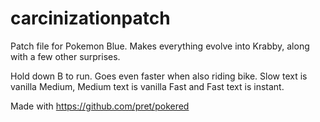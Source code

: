 # carcinizationpatch
Patch file for Pokemon Blue. Makes everything evolve into Krabby, along with a few other surprises.

Hold down B to run. Goes even faster when also riding bike.
Slow text is vanilla Medium, Medium text is vanilla Fast and Fast text is instant.

Made with https://github.com/pret/pokered
